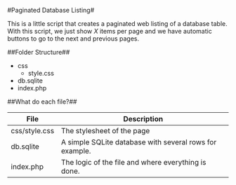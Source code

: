 #Paginated Database Listing#

This is a little script that creates a paginated web listing of a database table.
With this script, we just show *X* items per page and we have automatic buttons
to go to the next and previous pages.

##Folder Structure##

+ css
  - style.css
+ db.sqlite
+ index.php

##What do each file?##

| File | Description |
| ---- | ----------- |
| css/style.css | The stylesheet of the page |
| db.sqlite | A simple SQLite database with several rows for example. |
| index.php | The logic of the file and where everything is done. |
